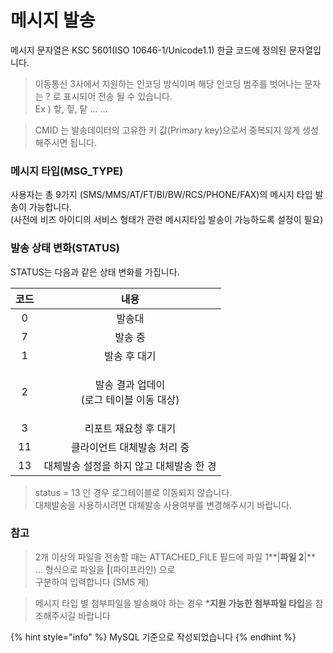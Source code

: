 # 메시지 발송



메시지 문자열은 KSC 5601(ISO 10646-1/Unicode1.1) 한글 코드에 정의된 문자열입니다.

> 이동통신 3사에서 지원하는 인코딩 방식이며 해당 인코딩 범주를 벗어나는 문자는 ? 로 표시되어 전송 될 수 있습니다. \
> Ex ) 핳, 힣, 탙 ... ...&#x20;

> CMID 는 발송데이터의 고유한 키 값(Primary key)으로서 중복되지 않게 생성해주시면 됩니다.



### 메시지 타입(MSG\_TYPE)

사용자는 총 9가지 (SMS/MMS/AT/FT/BI/BW/RCS/PHONE/FAX)의 메시지 타입 발송이 가능합니다. \
(사전에 비즈 아이디의 서비스 형태가 관련 메시지타입 발송이 가능하도록 설정이 필요)



### 발송 상태 변화(STATUS)

STATUS는 다음과 같은 상태 변화를 가집니다.

|  코드 |                 내용                 |
| :-: | :--------------------------------: |
|  0  |                 발송대                |
|  7  |                발송 중                |
|  1  |               발송 후 대기              |
|  2  | <p>발송 결과 업데이<br>(로그 테이블 이동 대상)</p> |
|  3  |            리포트 재요청 후 대기            |
|  11 |           클라이언트 대체발송 처리 중          |
|  13 |       대체발송 설정을 하지 않고 대체발송 한 경      |



> status = 13 인 경우 로그테이블로 이동되지 않습니다. \
> 대체발송을 사용하시려면 대체발송 사용여부를 변경해주시기 바랍니다.



### 참고

> 2개 이상의 파일을 전송할 때는 ATTACHED\_FILE 필드에 파일 1**|**파일 2**|** ... 형식으로 파일을 **|**(파이프라인) 으로 \
> 구분하여 입력합니다 (SMS 제)

> 메시지 타입 별 첨부파일을 발송해야 하는 경우 \***지원 가능한 첨부파일 타입**을 참조해주시길 바랍니다

{% hint style="info" %}
MySQL 기준으로 작성되었습니다
{% endhint %}
